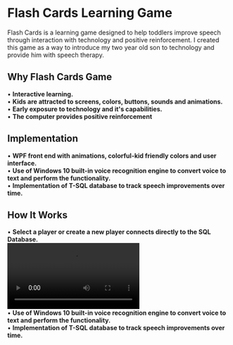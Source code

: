 # Flash Cards Learning Game 
Flash Cards is a learning game designed to help toddlers improve speech through interaction with technology and positive reinforcement. 
I created this game as a way to introduce my two year old son to technology and provide him with speech therapy. 

## Why Flash Cards Game  
• **Interactive learning.**  
• **Kids are attracted to screens, colors, buttons, sounds and animations.**  
• **Early exposure to technology and it's capabilities.**  
• **The computer provides positive reinforcement**  

## Implementation
• **WPF front end with animations, colorful-kid friendly colors and user interface.**  
• **Use of Windows 10 built-in voice recognition engine to convert voice to text and perform the functionality.**  
• **Implementation of T-SQL database to track speech improvements over time.**  

## How It Works
• **Select a player or create a new player connects directly to the SQL Database.**  
![Login Demo](https://user-images.githubusercontent.com/87249182/131022629-ef098de0-09fb-4e63-9e1d-7092ec6725b7.mp4)  
• **Use of Windows 10 built-in voice recognition engine to convert voice to text and perform the functionality.**  
• **Implementation of T-SQL database to track speech improvements over time.**  
